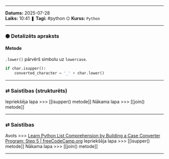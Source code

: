___

**Datums:** 2025-07-28   
**Laiks:** 10:41 
❚ **Tagi:** #python 
⌬ **Kurss:**  `Python`

---
### ⬢ Detalizēts apraksts
#### Metode

`.lower()` pārvērš simbolu uz `lowercase`.

```python
if char.isupper():
    converted_character = '_' + char.lower()
```

---
### ⇄ Saistības (strukturēts)

Iepriekšēja lapa >>> [[isupper() metode]]
Nākama lapa >>> [[join() metode]]

---
### ⇄ Saistības

Avots >>> [Learn Python List Comprehension by Building a Case Converter Program: Step 5 \| freeCodeCamp.org](https://www.freecodecamp.org/learn/scientific-computing-with-python/learn-list-comprehension-by-building-a-case-converter-program/step-5)
Iepriekšēja lapa >>> [[isupper() metode]]
Nākama lapa >>> [[join() metode]]

___